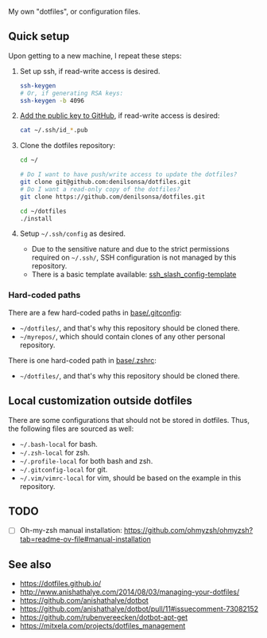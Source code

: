 My own "dotfiles", or configuration files.

## Quick setup

Upon getting to a new machine, I repeat these steps:

1. Set up ssh, if read-write access is desired.

    ```bash
    ssh-keygen
    # Or, if generating RSA keys:
    ssh-keygen -b 4096
    ```

2. [Add the public key to GitHub](https://github.com/settings/keys), if read-write access is desired:

    ```bash
    cat ~/.ssh/id_*.pub
    ```

3. Clone the dotfiles repository:

    ```bash
    cd ~/

    # Do I want to have push/write access to update the dotfiles?
    git clone git@github.com:denilsonsa/dotfiles.git
    # Do I want a read-only copy of the dotfiles?
    git clone https://github.com/denilsonsa/dotfiles.git

    cd ~/dotfiles
    ./install
    ```
4. Setup `~/.ssh/config` as desired.
    * Due to the sensitive nature and due to the strict permissions required on `~/.ssh/`, SSH configuration is not managed by this repository.
    * There is a basic template available: [ssh_slash_config-template](ssh_slash_config-template)

### Hard-coded paths

There are a few hard-coded paths in [base/.gitconfig](base/.gitconfig):

* `~/dotfiles/`, and that's why this repository should be cloned there.
* `~/myrepos/`, which should contain clones of any other personal repository.

There is one hard-coded path in [base/.zshrc](base/.zshrc):

* `~/dotfiles/`, and that's why this repository should be cloned there.

## Local customization outside dotfiles

There are some configurations that should not be stored in dotfiles. Thus, the following files are sourced as well:

* `~/.bash-local` for bash.
* `~/.zsh-local` for zsh.
* `~/.profile-local` for both bash and zsh.
* `~/.gitconfig-local` for git.
* `~/.vim/vimrc-local` for vim, should be based on the example in this repository.

## TODO

* [ ] Oh-my-zsh manual installation: <https://github.com/ohmyzsh/ohmyzsh?tab=readme-ov-file#manual-installation>

## See also

* <https://dotfiles.github.io/>
* <http://www.anishathalye.com/2014/08/03/managing-your-dotfiles/>
* <https://github.com/anishathalye/dotbot>
* <https://github.com/anishathalye/dotbot/pull/11#issuecomment-73082152>
* <https://github.com/rubenvereecken/dotbot-apt-get>
* <https://mitxela.com/projects/dotfiles_management>
